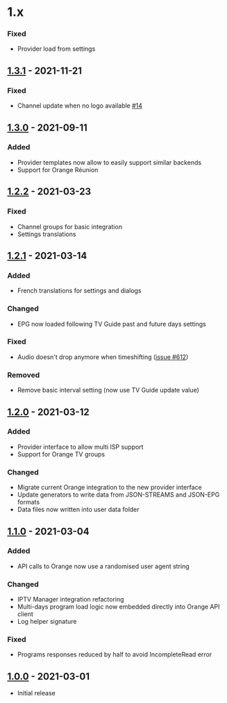 # 1.x

### Fixed

- Provider load from settings

## [1.3.1](https://github.com/BreizhReloaded/plugin.video.orange.fr/releases/tag/v1.3.1) - 2021-11-21

### Fixed

- Channel update when no logo available [#14](https://github.com/BreizhReloaded/plugin.video.orange.fr/issues/14)

## [1.3.0](https://github.com/BreizhReloaded/plugin.video.orange.fr/releases/tag/v1.3.0) - 2021-09-11

### Added

- Provider templates now allow to easily support similar backends
- Support for Orange Réunion

## [1.2.2](https://github.com/BreizhReloaded/plugin.video.orange.fr/releases/tag/v1.2.2) - 2021-03-23

### Fixed

- Channel groups for basic integration
- Settings translations

## [1.2.1](https://github.com/BreizhReloaded/plugin.video.orange.fr/releases/tag/v1.2.1) - 2021-03-14

### Added

- French translations for settings and dialogs

### Changed

- EPG now loaded following TV Guide past and future days settings 

### Fixed

- Audio doesn't drop anymore when timeshifting ([issue #612](https://github.com/xbmc/inputstream.adaptive/issues/612))

### Removed

- Remove basic interval setting (now use TV Guide update value)

## [1.2.0](https://github.com/BreizhReloaded/plugin.video.orange.fr/releases/tag/v1.2.0) - 2021-03-12

### Added

- Provider interface to allow multi ISP support
- Support for Orange TV groups

### Changed

- Migrate current Orange integration to the new provider interface
- Update generators to write data from JSON-STREAMS and JSON-EPG formats
- Data files now written into user data folder

## [1.1.0](https://github.com/BreizhReloaded/plugin.video.orange.fr/releases/tag/v1.1.0) - 2021-03-04

### Added

- API calls to Orange now use a randomised user agent string

### Changed

- IPTV Manager integration refactoring
- Multi-days program load logic now embedded directly into Orange API client
- Log helper signature

### Fixed

- Programs responses reduced by half to avoid IncompleteRead error

## [1.0.0](https://github.com/BreizhReloaded/plugin.video.orange.fr/releases/tag/v1.0.0) - 2021-03-01

- Initial release
